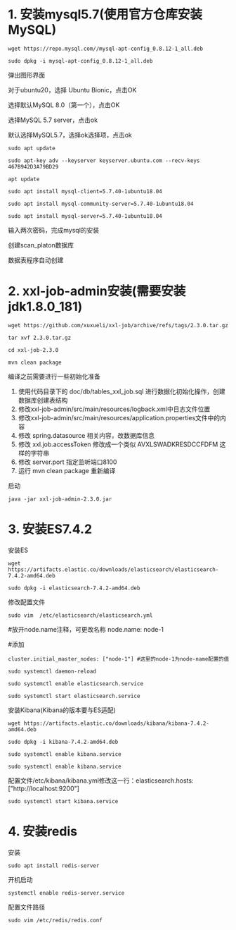 # 1. 安装mysql5.7(使用官方仓库安装 MySQL)

```
wget https://repo.mysql.com//mysql-apt-config_0.8.12-1_all.deb

sudo dpkg -i mysql-apt-config_0.8.12-1_all.deb
```
弹出图形界面

对于ubuntu20，选择 Ubuntu Bionic，点击OK

选择默认MySQL 8.0（第一个），点击OK

选择MySQL 5.7 server，点击ok

默认选择MySQL5.7，选择ok选择项，点击ok

```
sudo apt update

sudo apt-key adv --keyserver keyserver.ubuntu.com --recv-keys 467B942D3A79BD29

apt update

sudo apt install mysql-client=5.7.40-1ubuntu18.04

sudo apt install mysql-community-server=5.7.40-1ubuntu18.04

sudo apt install mysql-server=5.7.40-1ubuntu18.04
```

输入两次密码，完成mysql的安装

创建scan_platon数据库

数据表程序自动创建

# 2. xxl-job-admin安装(需要安装jdk1.8.0_181)

```
wget https://github.com/xuxueli/xxl-job/archive/refs/tags/2.3.0.tar.gz

tar xvf 2.3.0.tar.gz

cd xxl-job-2.3.0

mvn clean package
```

编译之前需要进行一些初始化准备
   1. 使用代码目录下的 doc/db/tables_xxl_job.sql 进行数据化初始化操作，创建数据库创建表结构
   2. 修改xxl-job-admin/src/main/resources/logback.xml中日志文件位置
   3. 修改xxl-job-admin/src/main/resources/application.properties文件中的内容
   4. 修改 spring.datasource 相关内容，改数据库信息
   5. 修改 xxl.job.accessToken 修改成一个类似 AVXLSWADKRESDCCFDFM 这样的字符串
   6. 修改 server.port 指定监听端口8100
   7. 运行 mvn clean package 重新编译

启动
```
java -jar xxl-job-admin-2.3.0.jar
```


# 3. 安装ES7.4.2

安装ES
```
wget https://artifacts.elastic.co/downloads/elasticsearch/elasticsearch-7.4.2-amd64.deb

sudo dpkg -i elasticsearch-7.4.2-amd64.deb
```

修改配置文件
```
sudo vim  /etc/elasticsearch/elasticsearch.yml
```
 
#放开node.name注释，可更改名称
node.name: node-1

#添加
```
cluster.initial_master_nodes: ["node-1"] #这里的node-1为node-name配置的值

sudo systemctl daemon-reload

sudo systemctl enable elasticsearch.service

sudo systemctl start elasticsearch.service 
```

安装Kibana(Kibana的版本要与ES适配)
```
wget https://artifacts.elastic.co/downloads/kibana/kibana-7.4.2-amd64.deb

sudo dpkg -i kibana-7.4.2-amd64.deb

sudo systemctl enable kibana.service

sudo systemctl enable kibana.service
```

配置文件/etc/kibana/kibana.yml修改这一行：elasticsearch.hosts: ["http://localhost:9200"]

```
sudo systemctl start kibana.service
```


# 4. 安装redis

安装
```
sudo apt install redis-server
```

开机启动
```
systemctl enable redis-server.service
```

配置文件路径

```
sudo vim /etc/redis/redis.conf
```





